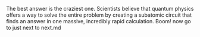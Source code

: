 The best answer is the craziest one. Scientists believe that quantum physics offers a way to solve the entire problem by creating a subatomic circuit that finds an answer in one massive, incredibly rapid calculation. Boom!
now go to just next to next.md
